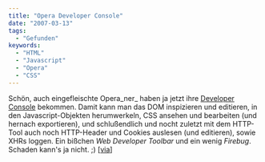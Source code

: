 ```yaml
---
title: "Opera Developer Console"
date: "2007-03-13"
tags:
  - "Gefunden"
keywords:
  - "HTML"
  - "Javascript"
  - "Opera"
  - "CSS"
---
```


Schön, auch eingefleischte Opera_ner_ haben ja jetzt ihre [Developer Console](http://dev.opera.com/articles/view/opera-developer-tools/?page=2) bekommen. Damit kann man das DOM inspizieren und editieren, in den Javascript-Objekten herumwerkeln, CSS ansehen und bearbeiten (und hernach exportieren), und schlußendlich und nocht zuletzt mit dem HTTP\-Tool auch noch HTTP-Header und Cookies auslesen (und editieren), sowie XHRs loggen. Ein bißchen _Web Developer Toolbar_ und ein wenig _Firebug_. Schaden kann's ja nicht. ;) \[[via](http://ajaxian.com/archives/opera-developer-console)\]
